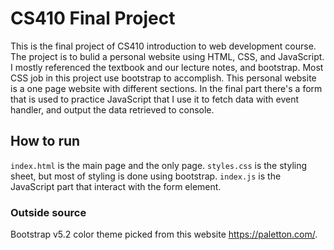 # CS410 Final Project
This is the final project of CS410 introduction to web development course. The project is to bulid a personal website using HTML, CSS, and JavaScript.
I mostly referenced the textbook and our lecture notes, and bootstrap. Most CSS job in this project use bootstrap to accomplish. This personal website is a one page website with different sections. In the final part there's a form that is used to practice JavaScript that I use it to fetch data with event handler, and output the data retrieved to console.
## How to run
`index.html` is the main page and the only page.
`styles.css` is the styling sheet, but most of styling is done using bootstrap.
`index.js` is the JavaScript part that interact with the form element.
### Outside source
Bootstrap v5.2
color theme picked from this website https://paletton.com/.

